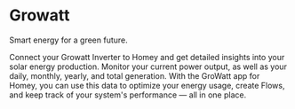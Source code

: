 # Growatt

Smart energy for a green future.

Connect your Growatt Inverter to Homey and get detailed insights into your solar energy production.
Monitor your current power output, as well as your daily, monthly, yearly, and total generation. With the GroWatt app for Homey, you can use this data to optimize your energy usage, create Flows, and keep track of your system's performance — all in one place.